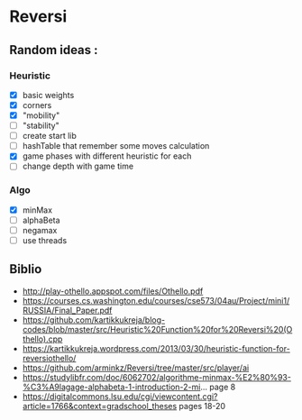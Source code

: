# Reversi

## Random ideas :
### Heuristic
- [x] basic weights
- [x] corners
- [x] "mobility"
- [ ] "stability"
- [ ] create start lib
- [ ] hashTable that remember some moves calculation
- [x] game phases with different heuristic for each
- [ ] change depth with game time
 
### Algo
- [x] minMax
- [ ] alphaBeta
- [ ] negamax
- [ ] use threads
 
## Biblio
- http://play-othello.appspot.com/files/Othello.pdf
- https://courses.cs.washington.edu/courses/cse573/04au/Project/mini1/RUSSIA/Final_Paper.pdf
- https://github.com/kartikkukreja/blog-codes/blob/master/src/Heuristic%20Function%20for%20Reversi%20(Othello).cpp
- https://kartikkukreja.wordpress.com/2013/03/30/heuristic-function-for-reversiothello/
- https://github.com/arminkz/Reversi/tree/master/src/player/ai
- https://studylibfr.com/doc/6062702/algorithme-minmax-%E2%80%93-%C3%A9lagage-alphabeta-1-introduction-2-mi... page 8
- https://digitalcommons.lsu.edu/cgi/viewcontent.cgi?article=1766&context=gradschool_theses pages 18-20
